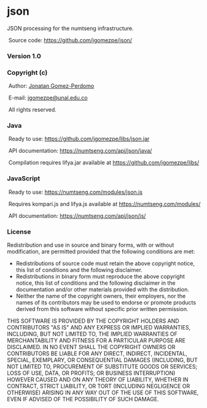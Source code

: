 # json
JSON processing for the numtseng infrastructure. 

&nbsp;Source code: <A HREF="https://github.com/jgomezpe/json/">https://github.com/jgomezpe/json/</A>

<h3>Version 1.0</h3>
<h3>Copyright (c)</h3>
&nbsp;Author: <A HREF="https://disi.unal.edu.co/~jgomezpe/"> Jonatan Gomez-Perdomo </A>

&nbsp;E-mail: <A HREF="mailto:jgomezpe@unal.edu.co">jgomezpe@unal.edu.co</A>

&nbsp;All rights reserved.

<h3>Java</h3>
&nbsp;Ready to use: <A HREF="https://github.com/jgomezpe/libs/json.jar">https://github.com/jgomezpe/libs/json.jar</A>

&nbsp;API documentation: <A HREF="https://numtseng.com/api/json/java/">https://numtseng.com/api/json/java/</A>

&nbsp;Compilation requires lifya.jar available at <A HREF="https://github.com/jgomezpe/libs/">https://github.com/jgomezpe/libs/</A>

<h3>JavaScript</h3>

&nbsp;Ready to use: <A HREF="https://numtseng.com/modules/json.js">https://numtseng.com/modules/json.js</A>

&nbsp;Requires kompari.js and lifya.js available at <A HREF="https://numtseng.com/modules/">https://numtseng.com/modules/</A>

&nbsp;API documentation: <A HREF="https://numtseng.com/api/json/js/">https://numtseng.com/api/json/js/</A>

<h3>License</h3>
Redistribution and use in source and binary forms, with or without modification, are permitted provided that the following conditions are met:

<ul>
    <li> Redistributions of source code must retain the above copyright notice,
            this list of conditions and the following disclaimer.</li>
    <li> Redistributions in binary form must reproduce the above copyright notice,
            this list of conditions and the following disclaimer in the documentation
            and/or other materials provided with the distribution.</li>
    <li> Neither the name of the copyright owners, their employers, nor the
            names of its contributors may be used to endorse or promote products
            derived from this software without specific prior written permission.</li>
</ul>

THIS SOFTWARE IS PROVIDED BY THE COPYRIGHT HOLDERS AND CONTRIBUTORS "AS IS"
        AND ANY EXPRESS OR IMPLIED WARRANTIES, INCLUDING, BUT NOT LIMITED TO, THE
        IMPLIED WARRANTIES OF MERCHANTABILITY AND FITNESS FOR A PARTICULAR PURPOSE ARE
        DISCLAIMED.  IN NO EVENT SHALL THE COPYRIGHT OWNERS OR CONTRIBUTORS BE
        LIABLE FOR ANY DIRECT, INDIRECT, INCIDENTAL, SPECIAL, EXEMPLARY, OR
        CONSEQUENTIAL DAMAGES (INCLUDING, BUT NOT LIMITED TO, PROCUREMENT OF
        SUBSTITUTE GOODS OR SERVICES; LOSS OF USE, DATA, OR PROFITS; OR BUSINESS INTERRUPTION)
        HOWEVER CAUSED AND ON ANY THEORY OF LIABILITY, WHETHER IN CONTRACT, STRICT LIABILITY,
        OR TORT (INCLUDING NEGLIGENCE OR OTHERWISE) ARISING IN ANY WAY OUT OF THE USE OF 
        THIS SOFTWARE, EVEN IF ADVISED OF THE POSSIBILITY OF SUCH DAMAGE.
